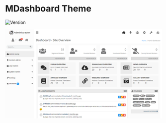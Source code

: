 # MDashboard Theme

![Version](https://img.shields.io/badge/Version-1.1-blue.svg)

![Preview](preview.png)

